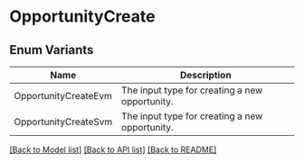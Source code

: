 # OpportunityCreate

## Enum Variants

| Name                 | Description                                    |
| -------------------- | ---------------------------------------------- |
| OpportunityCreateEvm | The input type for creating a new opportunity. |
| OpportunityCreateSvm | The input type for creating a new opportunity. |

[[Back to Model list]](../README.md#documentation-for-models) [[Back to API list]](../README.md#documentation-for-api-endpoints) [[Back to README]](../README.md)
